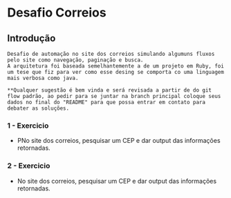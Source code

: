 # Desafio Correios

## Introdução

    Desafio de automação no site dos correios simulando algumuns fluxos pelo site como navegação, paginação e busca.
    A arquitetura foi baseada semelhantemente a de um projeto em Ruby, foi um tese que fiz para ver como esse desing se comporta co uma linguagem mais verbosa como java.

    **Qualquer sugestão é bem vinda e será revisada a partir de do git flow padrão, ao pedir para se juntar na branch principal coloque seus dados no final do "README" para que possa entrar em contato para debater as soluções.

### 1 - Exercicio

* PNo site dos correios, pesquisar um CEP e dar output das informações retornadas.

### 2 - Exercicio

* No site dos correios, pesquisar um CEP e dar output das informações retornadas.

